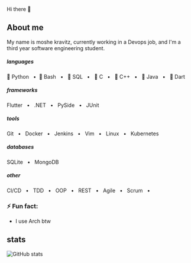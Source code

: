 Hi there 👋

## About me
My name is moshe kravitz, currently working in a Devops job, and I'm a third year software engineering student.

##### languages
🐍 Python $~~$•$~~$🐧 Bash $~~$•$~~$ 🐬 SQL $~~$•$~~$ 🐊 C $~~$•$~~$ 🐉 C++ $~~$•$~~$ 🐎 Java $~~$•$~~$ 🐁 Dart

##### frameworks
Flutter $~~$•$~~$ .NET $~~$•$~~$ PySide $~~$•$~~$ JUnit

##### tools
Git $~~$•$~~$ Docker $~~$•$~~$ Jenkins  $~~$•$~~$ Vim $~~$•$~~$ Linux $~~$•$~~$ Kubernetes 

##### databases
SQLite $~~$•$~~$ MongoDB

##### other
CI/CD $~~$•$~~$ TDD $~~$•$~~$ OOP $~~$•$~~$ REST $~~$•$~~$ Agile $~~$•$~~$ Scrum $~~$•$~~$ 


### ⚡ Fun fact:
- I use Arch btw


## stats
![GitHub stats](https://github-readme-stats.vercel.app/api?username=moshekravitz&show_icons=true)  

<!--
**moshekravitz/moshekravitz** is a ✨ _special_ ✨ repository because its `README.md` (this file) appears on your GitHub profile.

Here are some ideas to get you started:

- 🔭 I’m currently working on ...
- 🌱 I’m currently learning ...
- 👯 I’m looking to collaborate on ...
- 🤔 I’m looking for help with ...
- 💬 Ask me about ...
- 📫 How to reach me: ...
- 😄 Pronouns: ...
- ⚡ Fun fact: ...
-->
